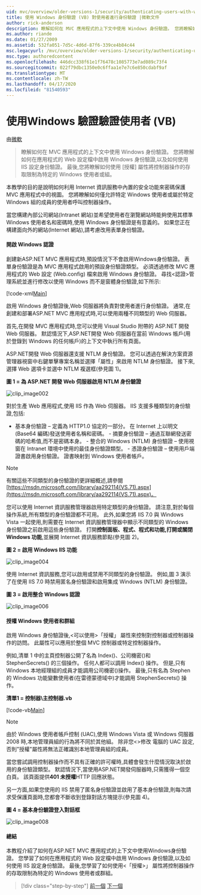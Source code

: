 ```yaml
---
uid: mvc/overview/older-versions-1/security/authenticating-users-with-windows-authentication-vb
title: 使用 Windows 身份驗證 (VB) 對使用者進行身份驗證 |微軟文件
author: rick-anderson
description: 瞭解如何在 MVC 應用程式的上下文中使用 Windows 身份驗證。 您將瞭解如何在應用程式的 Web 身份驗證中開啟 Windows 身份認證...
ms.author: riande
ms.date: 01/27/2009
ms.assetid: 532fa051-7d5c-4d6d-87f6-339ce4b84c44
msc.legacyurl: /mvc/overview/older-versions-1/security/authenticating-users-with-windows-authentication-vb
msc.type: authoredcontent
ms.openlocfilehash: 446dcc338f61e1f76478c1085773e7ad089c73f4
ms.sourcegitcommit: 022f79dbc1350e0c6ffaa1e7e7c6e850cdabf9af
ms.translationtype: MT
ms.contentlocale: zh-TW
ms.lasthandoff: 04/17/2020
ms.locfileid: "81540593"
---
```

# <a name="authenticating-users-with-windows-authentication-vb"></a>使用Windows 驗證驗證使用者 (VB)

由[微軟](https://github.com/microsoft)

> 瞭解如何在 MVC 應用程式的上下文中使用 Windows 身份驗證。 您將瞭解如何在應用程式的 Web 設定檔中啟用 Windows 身份驗證,以及如何使用 IIS 設定身份驗證。 最後,您將瞭解如何使用 [授權] 屬性將控制器操作的存取限制為特定的 Windows 使用者或組。

本教學的目的是說明如何利用 Internet 資訊服務中內置的安全功能來密碼保護 MVC 應用程式中的視圖。 您將瞭解如何僅允許特定 Windows 使用者或屬於特定 Windows 組的成員的使用者呼叫控制器操作。

當您構建內部公司網站(Intranet 網站)並希望使用者在瀏覽網站時能夠使用其標準 Windows 使用者名和密碼時,使用 Windows 身份驗證是有意義的。 如果您正在構建面向外的網站(Internet 網站),請考慮改用表單身份驗證。

#### <a name="enabling-windows-authentication"></a>開啟 Windows 認證

創建新ASP.NET MVC 應用程式時,預設情況下不會啟用Windows身份驗證。 表單身份驗證是為 MVC 應用程式啟用的預設身份驗證類型。 必須透過修改 MVC 應用程式的 Web 設定 (Web.config) 檔來啟用 Windows 身份驗證。 尋找&lt;認證&gt;管理系統並進行修改以使用 Windows 而不是窗體身份驗證,如下所示:

[!code-xml[Main](authenticating-users-with-windows-authentication-vb/samples/sample1.xml)]

啟用 Windows 身份驗證後,Web 伺服器將負責對使用者進行身份驗證。 通常,在創建和部署ASP.NET MVC 應用程式時,可以使用兩種不同類型的 Web 伺服器。

首先,在開發 MVC 應用程式時,您可以使用 Visual Studio 附帶的 ASP.NET 開發 Web 伺服器。 默認情況下,ASP.NET開發 Web 伺服器在當前 Windows 帳戶(用於登錄到 Windows 的任何帳戶)的上下文中執行所有頁面。

ASP.NET開發 Web 伺服器還支援 NTLM 身份驗證。 您可以透過在解決方案資源管理器視窗中右鍵單擊專案名稱並選擇「屬性」來啟用 NTLM 身份驗證。 接下來,選擇 Web 選項卡並選中 NTLM 複選框(參見圖 1)。

**圖 1 = 為 ASP.NET 開發 Web 伺服器啟用 NTLM 身份驗證**

![clip_image002](authenticating-users-with-windows-authentication-vb/_static/image1.jpg)

對於生產 Web 應用程式,使用 IIS 作為 Web 伺服器。 IIS 支援多種類型的身份驗證,包括:

- 基本身份驗證 – 定義為 HTTP1.0 協定的一部分。 在 Internet 上以明文(Base64 編碼)發送使用者名稱和密碼。 - 摘要身份驗證 – 通過互聯網發送密碼的哈希值,而不是密碼本身。 - 整合的 Windows (NTLM) 身份驗證 – 使用視窗在 Intranet 環境中使用的最佳身份驗證類型。 - 憑證身份驗證 – 使用用戶端證書啟用身份驗證。 證書映射到 Windows 使用者帳戶。

> [!NOTE] 
> 
> 有關這些不同類型的身份驗證的更詳細概述,請參閱[https://msdn.microsoft.com/library/aa292114(VS.71).aspx](https://msdn.microsoft.com/library/aa292114(VS.71).aspx)。

您可以使用 Internet 資訊服務管理器啟用特定類型的身份驗證。 請注意,對於每個操作系統,所有類型的身份驗證都不可用。 此外,如果您將 IIS 7.0 與 Windows Vista 一起使用,則需要在 Internet 資訊服務管理器中顯示不同類型的 Windows 身份驗證之前啟用這些身份驗證。 打開**控制面板、程式、程式和功能,打開或關閉 Windows 功能**,並展開 Internet 資訊服務節點(參見圖 2)。

**圖 2 = 啟用 Windows IIS 功能**

![clip_image004](authenticating-users-with-windows-authentication-vb/_static/image2.jpg)

使用 Internet 資訊服務,您可以啟用或禁用不同類型的身份驗證。 例如,圖 3 演示了在使用 IIS 7.0 時禁用匿名身份驗證和啟用集成 Windows (NTLM) 身份驗證。

**圖 3 = 啟用整合 Windows 認證**

![clip_image006](authenticating-users-with-windows-authentication-vb/_static/image3.jpg)

#### <a name="authorizing-windows-users-and-groups"></a>授權 Windows 使用者和群組

啟用 Windows 身份驗證後,&lt;可以使用&gt;「授權」 屬性來控制對控制器或控制器操作的訪問。 此屬性可以應用於整個 MVC 控制器或特定控制器操作。

例如,清單 1 中的主頁控制器公開了名為 Index()、公司機密()和 StephenSecrets() 的三個操作。 任何人都可以調用 Index() 操作。 但是,只有 Windows 本地經理組的成員才能調用公司機密()操作。 最後,只有名為 Stephen 的 Windows 功能變數使用者(在雷德蒙德域中)才能調用 StephenSecrets() 操作。

**清單1 = 控制器\主控制器.vb**

[!code-vb[Main](authenticating-users-with-windows-authentication-vb/samples/sample2.vb)]

> [!NOTE]
> 由於 Windows 使用者帳戶控制 (UAC),使用 Windows Vista 或 Windows 伺服器 2008 時,本地管理員組的行為將不同於其他組。 除非您&lt;&gt;修改 電腦的 UAC 設定,否則"授權"屬性將無法正確識別本地管理員組的成員。

當您嘗試調用控制器操作而不具有正確的許可權時,具體會發生什麼情況取決於啟用的身份驗證類型。 默認情況下,當使用ASP.NET開發伺服器時,只需獲得一個空白頁。 該頁面提供**401 未授權**HTTP 回應狀態。

另一方面,如果您使用的 IIS 禁用了匿名身份驗證並啟用了基本身份驗證,則每次請求受保護頁面時,您都會不斷收到登錄對話方塊提示(參見圖 4)。

**圖 4 = 基本身份驗證登入對話框**

![clip_image008](authenticating-users-with-windows-authentication-vb/_static/image4.jpg)

#### <a name="summary"></a>總結

本教程介紹了如何在ASP.NET MVC 應用程式的上下文中使用Windows身份驗證。 您學習了如何在應用程式的 Web 設定檔中啟用 Windows 身份驗證,以及如何使用 IIS 設定身份驗證。 最後,您學習了如何使用&lt;「授權&gt;」 屬性將控制器操作的存取限制為特定的 Windows 使用者或群組。

> [!div class="step-by-step"]
> [前一個](authenticating-users-with-forms-authentication-vb.md)
> [下一個](preventing-javascript-injection-attacks-vb.md)
